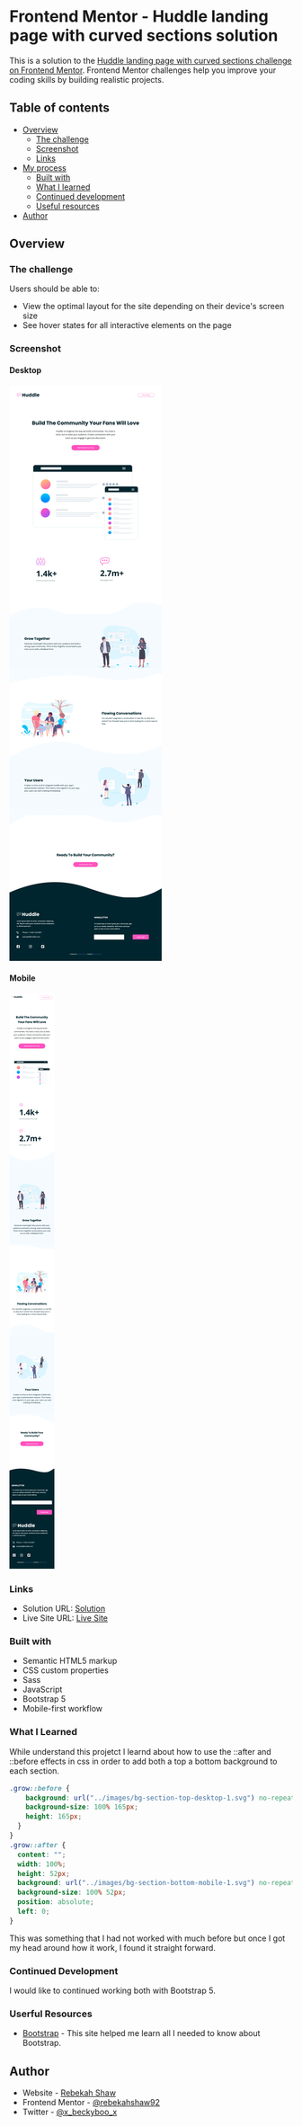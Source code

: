 # Frontend Mentor - Huddle landing page with curved sections solution

This is a solution to the [Huddle landing page with curved sections challenge on Frontend Mentor](https://www.frontendmentor.io/challenges/huddle-landing-page-with-curved-sections-5ca5ecd01e82137ec91a50f2). Frontend Mentor challenges help you improve your coding skills by building realistic projects. 

## Table of contents

- [Overview](#overview)
  - [The challenge](#the-challenge)
  - [Screenshot](#screenshot)
  - [Links](#links)
- [My process](#my-process)
  - [Built with](#built-with)
  - [What I learned](#what-i-learned)
  - [Continued development](#continued-development)
  - [Useful resources](#useful-resources)
- [Author](#author)

## Overview

### The challenge

Users should be able to:

- View the optimal layout for the site depending on their device's screen size
- See hover states for all interactive elements on the page

### Screenshot

#### Desktop

![desktop](images/desktop.png)

#### Mobile

![mobile](images/mobile.png)

### Links

- Solution URL: [ Solution](https://github.com/rebekahshaw92//huddle-landing-page-with-curved-sections)
- Live Site URL: [Live Site](https://rebekahshaw92.github.io//huddle-landing-page-with-curved-sections/)

### Built with

- Semantic HTML5 markup
- CSS custom properties
- Sass
- JavaScript
- Bootstrap 5
- Mobile-first workflow

### What I Learned

While understand this projetct I learnd about how to use the ::after and ::before effects in css in order to add both a top a bottom background to each section. 

```css
.grow::before {
    background: url("../images/bg-section-top-desktop-1.svg") no-repeat center top;
    background-size: 100% 165px;
    height: 165px;
  }
}
.grow::after {
  content: "";
  width: 100%;
  height: 52px;
  background: url("../images/bg-section-bottom-mobile-1.svg") no-repeat center top;
  background-size: 100% 52px;
  position: absolute;
  left: 0;
}

```

This was something that I had not worked with much before but once I got my head around how it work, I found it straight forward.

### Continued Development

I would like to continued working both with Bootstrap 5.

### Userful Resources 

- [Bootstrap](https://getbootstrap.com) - This site helped me learn all I needed to know about Bootstrap.


## Author

- Website - [Rebekah Shaw](https://www.rebekahshaw.com)
- Frontend Mentor - [@rebekahshaw92](https://www.frontendmentor.io/profile/rebekahshaw92)
- Twitter - [@x_beckyboo_x](https://www.twitter.com/x_beckyboo_x)